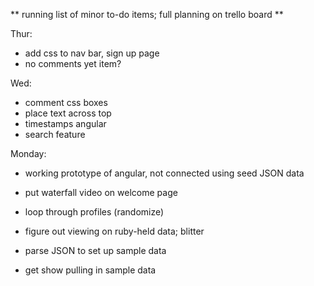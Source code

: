 
** running list of minor to-do items; full planning on trello board **

Thur:
* add css to nav bar, sign up page
* no comments yet item?

Wed:
* comment css boxes
* place text across top
* timestamps angular
* search feature


Monday:
* working prototype of angular, not connected using seed JSON data
* put waterfall video on welcome page
* loop through profiles (randomize)

* figure out viewing on ruby-held data; blitter
* parse JSON to set up sample data
* get show pulling in sample data
